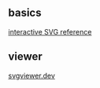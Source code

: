 ## basics
[interactive SVG reference](https://fffuel.co/sssvg/)

## viewer
[svgviewer.dev](https://www.svgviewer.dev/)
